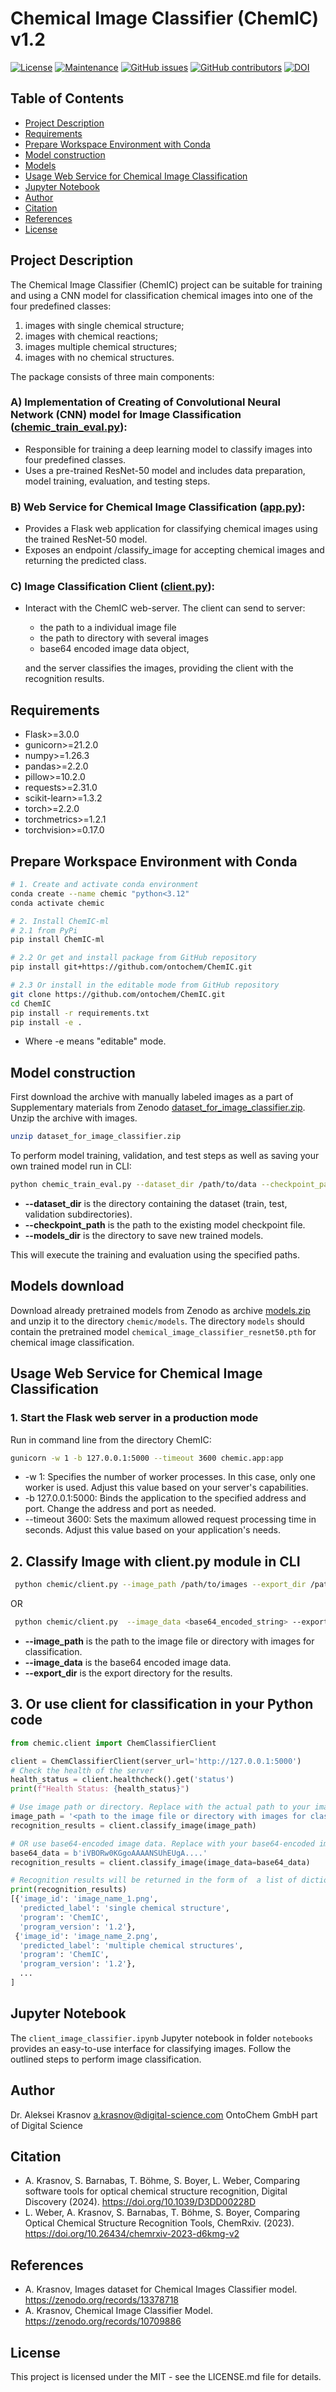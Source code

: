 # Chemical Image Classifier (ChemIC) v1.2
[![License](https://img.shields.io/badge/License-MIT-brightgreen.svg)](https://opensource.org/licenses/MIT)
[![Maintenance](https://img.shields.io/badge/Maintained%3F-yes-blue.svg)](https://GitHub.com/ontochem/ChemIC/graphs/commit-activity)
[![GitHub issues](https://img.shields.io/github/issues/ontochem/ChemIC.svg)](https://github.com/ontochem/ChemIC/issues)
[![GitHub contributors](https://img.shields.io/github/contributors/ontochem/ChemIC.svg)](https://github.com/ontochem/ChemIC/graphs/contributors)
[![DOI](https://zenodo.org/badge/DOI/10.5281/zenodo.10546827.svg)](https://doi.org/10.5281/zenodo.10546827)

## Table of Contents
- [Project Description](#project-description)
- [Requirements](#requirements)
- [Prepare Workspace Environment with Conda](#prepare-workspace-environment-with-conda)
- [Model construction](#model-construction)
- [Models](#models)
- [Usage Web Service for Chemical Image Classification](#usage-web-service-for-chemical-image-classification)
- [Jupyter Notebook](#jupyter-notebook)
- [Author](#author)
- [Citation](#citation)
- [References](#references)
- [License](#license)

## Project Description
The Chemical Image Classifier (ChemIC) project can be suitable for training and using
a CNN model for classification chemical images into one of the four predefined classes:
1. images with single chemical structure;
2. images with chemical reactions; 
3. images multiple chemical structures; 
4. images with no chemical structures.


The package consists of three main components:
### A) Implementation of Creating of Convolutional Neural Network (CNN) model for Image Classification ([chemic_train_eval.py](chemic_train_eval.py)):
- Responsible for training a deep learning model to classify images into four predefined classes.
- Uses a pre-trained ResNet-50 model and includes data preparation, model training, evaluation, and testing steps.

### B) Web Service for Chemical Image Classification ([app.py](chemic/app.py)):
- Provides a Flask web application for classifying chemical images using the trained ResNet-50 model.
- Exposes an endpoint /classify_image for accepting chemical images and returning the predicted class.

### C) Image Classification Client ([client.py](chemic/client.py)):
- Interact with the ChemIC web-server. The client can send to server:
  - the path to a individual image file
  - the path to directory with several images
  - base64 encoded image data object,

  and the server classifies the images, providing the client with the recognition results.

## Requirements
* Flask>=3.0.0
* gunicorn>=21.2.0
* numpy>=1.26.3
* pandas>=2.2.0
* pillow>=10.2.0
* requests>=2.31.0
* scikit-learn>=1.3.2
* torch>=2.2.0
* torchmetrics>=1.2.1
* torchvision>=0.17.0

## Prepare Workspace Environment with Conda
```bash
# 1. Create and activate conda environment
conda create --name chemic "python<3.12"
conda activate chemic

# 2. Install ChemIC-ml
# 2.1 from PyPi
pip install ChemIC-ml

# 2.2 Or get and install package from GitHub repository
pip install git+https://github.com/ontochem/ChemIC.git

# 2.3 Or install in the editable mode from GitHub repository
git clone https://github.com/ontochem/ChemIC.git
cd ChemIC
pip install -r requirements.txt
pip install -e .
```
- Where -e means "editable" mode.
 
## Model construction
First download the archive with manually labeled images as a part of Supplementary materials from Zenodo [dataset_for_image_classifier.zip](https://zenodo.org/records/13378718).
Unzip the archive with images. 
```bash
unzip dataset_for_image_classifier.zip
```
To perform model training, validation, and test steps as well as saving your own trained model run in CLI:
```bash
python chemic_train_eval.py --dataset_dir /path/to/data --checkpoint_path /path/to/checkpoint.pth --models_dir /path/to/models
```
- **--dataset_dir** is the directory containing the dataset (train, test, validation subdirectories).
- **--checkpoint_path** is the path to the existing model checkpoint file.
- **--models_dir** is the directory to save new trained models. 

This will execute the training and evaluation using the specified paths.

## Models download
Download already pretrained models from Zenodo as archive [models.zip](https://doi.org/10.5281/zenodo.10709886) and unzip it to the directory `chemic/models`.
The directory `models` should contain the pretrained model `chemical_image_classifier_resnet50.pth` for chemical image classification.

## Usage Web Service for Chemical Image Classification

### 1. Start the Flask web server in a production mode
Run in command line from the directory ChemIC:
```bash
gunicorn -w 1 -b 127.0.0.1:5000 --timeout 3600 chemic.app:app
```
- -w 1: Specifies the number of worker processes. In this case, only one worker is used.
  Adjust this value based on your server's capabilities.
- -b 127.0.0.1:5000: Binds the application to the specified address and port. Change
  the address and port as needed.
- --timeout 3600: Sets the maximum allowed request processing time in seconds.
  Adjust this value based on your application's needs.

## 2. Classify Image with client.py module in CLI
```bash
 python chemic/client.py --image_path /path/to/images --export_dir /path/to/export
```
OR 
```bash
 python chemic/client.py  --image_data <base64_encoded_string> --export_dir /path/to/export
```
- **--image_path** is the path to the image file or directory with images for classification.
- **--image_data** is the base64 encoded image data.
- **--export_dir** is the export directory for the results.

## 3. Or use client for classification in your Python code
```python
from chemic.client import ChemClassifierClient

client = ChemClassifierClient(server_url='http://127.0.0.1:5000')
# Check the health of the server
health_status = client.healthcheck().get('status')
print(f"Health Status: {health_status}")

# Use image path or directory. Replace with the actual path to your image file
image_path = '<path to the image file or directory with images for classification>'
recognition_results = client.classify_image(image_path)

# OR use base64-encoded image data. Replace with your base64-encoded image data:
base64_data = b'iVBORw0KGgoAAAANSUhEUgA....'
recognition_results = client.classify_image(image_data=base64_data)

# Recognition results will be returned in the form of  a list of dictionaries
print(recognition_results)
[{'image_id': 'image_name_1.png',
  'predicted_label': 'single chemical structure',
  'program': 'ChemIC',
  'program_version': '1.2'},
 {'image_id': 'image_name_2.png',
  'predicted_label': 'multiple chemical structures',
  'program': 'ChemIC',
  'program_version': '1.2'},
  ...
]
```
## Jupyter Notebook
The `client_image_classifier.ipynb` Jupyter notebook in folder `notebooks` provides an easy-to-use interface for classifying images.
Follow the outlined steps to perform image classification.

## Author
Dr. Aleksei Krasnov
a.krasnov@digital-science.com
OntoChem GmbH part of Digital Science

## Citation
- A. Krasnov, S. Barnabas, T. Böhme, S. Boyer, L. Weber, Comparing software tools for optical chemical structure recognition, Digital Discovery (2024).	https://doi.org/10.1039/D3DD00228D
- L. Weber, A. Krasnov, S. Barnabas, T. Böhme, S. Boyer, Comparing Optical Chemical Structure Recognition Tools, ChemRxiv. (2023). https://doi.org/10.26434/chemrxiv-2023-d6kmg-v2

## References
- A. Krasnov, Images dataset for Chemical Images Classifier model. https://zenodo.org/records/13378718
- A. Krasnov, Chemical Image Classifier Model. https://zenodo.org/records/10709886

## License
This project is licensed under the MIT - see the LICENSE.md file for details.